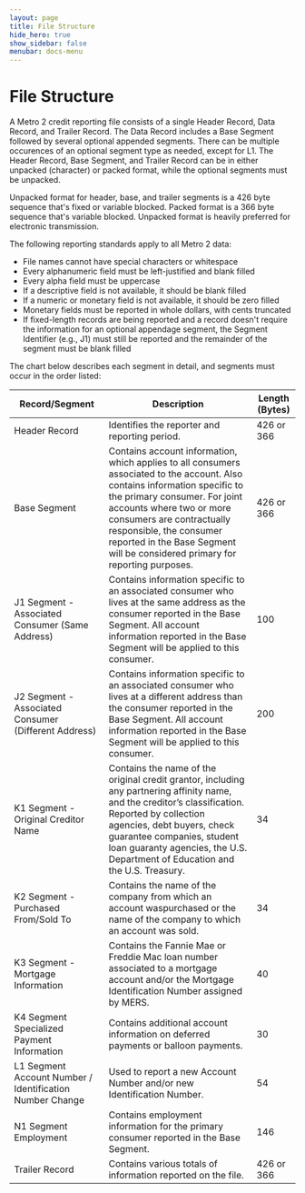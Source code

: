 ```yaml
---
layout: page
title: File Structure
hide_hero: true
show_sidebar: false
menubar: docs-menu
---
```


# File Structure

A Metro 2 credit reporting file consists of a single Header Record, Data Record, and Trailer Record. The Data Record includes a Base Segment followed by several optional appended segments. There can be multiple occurences of an optional segment type as needed, except for L1. The Header Record, Base Segment, and Trailer Record can be in either unpacked (character) or packed format, while the optional segments must be unpacked.

Unpacked format for header, base, and trailer segments is a 426 byte sequence that's fixed or variable blocked. Packed format is a 366 byte sequence that's variable blocked. Unpacked format is heavily preferred for electronic transmission.

The following reporting standards apply to all Metro 2 data:

- File names cannot have special characters or whitespace
- Every alphanumeric field must be left-justified and blank filled
- Every alpha field must be uppercase
- If a descriptive field is not available, it should be blank filled
- If a numeric or monetary field is not available, it should be zero filled
- Monetary fields must be reported in whole dollars, with cents truncated
- If fixed-length records are being reported and a record doesn't require the information for an optional appendage segment, the Segment Identifier (e.g., J1) must still be reported and the remainder of the segment must be blank filled

The chart below describes each segment in detail, and segments must occur in the order listed:

| Record/Segment | Description | Length (Bytes) |
| ----------- | ----------- | ----------- |
| Header Record | Identifies the reporter and reporting period. | 426 or 366 |
| Base Segment | Contains account information, which applies to all consumers associated to the account. Also contains information specific to the primary consumer. For joint accounts where two or more consumers are contractually responsible, the consumer reported in the Base Segment will be considered primary for reporting purposes. | 426 or 366 |
| J1 Segment - Associated Consumer (Same Address) | Contains information specific to an associated consumer who lives at the same address as the consumer reported in the Base Segment. All account information reported in the Base Segment will be applied to this consumer. | 100 |
| J2 Segment - Associated Consumer (Different Address) | Contains information specific to an associated consumer who lives at a different address than the consumer reported in the Base Segment. All account information reported in the Base Segment will be applied to this consumer. | 200 |
| K1 Segment - Original Creditor Name | Contains the name of the original credit grantor, including any partnering affinity name, and the creditor’s classification. Reported by collection agencies, debt buyers, check guarantee companies, student loan guaranty agencies, the U.S. Department of Education and the U.S. Treasury. | 34 |
| K2 Segment - Purchased From/Sold To | Contains the name of the company from which an account waspurchased or the name of the company to which an account was sold. | 34 |
| K3 Segment - Mortgage Information | Contains the Fannie Mae or Freddie Mac loan number associated to a mortgage account and/or the Mortgage Identification Number assigned by MERS. | 40 |
| K4 Segment Specialized Payment Information | Contains additional account information on deferred payments or balloon payments. | 30 |
| L1 Segment Account Number / Identification Number Change | Used to report a new Account Number and/or new Identification Number. | 54 |
| N1 Segment Employment | Contains employment information for the primary consumer reported in the Base Segment. | 146 |
| Trailer Record | Contains various totals of information reported on the file. | 426 or 366 |